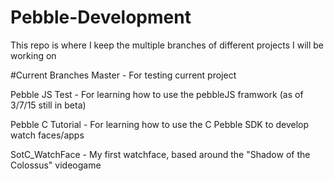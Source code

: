 # Pebble-Development
This repo is where I keep the multiple branches of different projects I will be working on

#Current Branches
Master - For testing current project

Pebble JS Test - For learning how to use the pebbleJS framwork (as of 3/7/15 still in beta)

Pebble C Tutorial - For learning how to use the C Pebble SDK to develop watch faces/apps

SotC_WatchFace - My first watchface, based around the "Shadow of the Colossus" videogame
